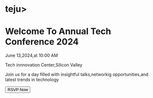 # teju>
<!DOCTYPE html>
<html>
    <head>
        <center><title>Annual Tech confernce 2024</title></center>
        <link rel="style.css">
    </head>
    <body>
        <main class="Event invitation">
            <h1>Welcome To Annual Tech Conference 2024</h1>
            <p class="date-time">June 13,2024,at 10:00 AM</p>
            <p class="Venue">Tech innnovation Center,Silicon Valley</p>
            <p class="description">
                Join us for a day filled with insightful talks,networkig opportunities,and latest trends in technology
            </p>
            <button class="rsvp-button">RSVP Now</button>
        </main>
    </body>
</html>
